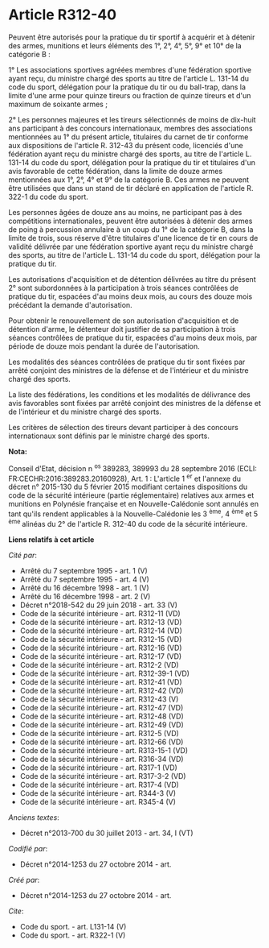 # Article R312-40

Peuvent être autorisés pour la pratique du tir sportif à acquérir et à détenir des armes, munitions et leurs éléments des 1°,
2°, 4°, 5°, 9° et 10° de la catégorie B : 

1° Les associations sportives agréées membres d'une fédération sportive ayant reçu, du ministre chargé des sports au titre de
l'article L. 131-14 du code du sport, délégation pour la pratique du tir ou du ball-trap, dans la limite d'une arme pour
quinze tireurs ou fraction de quinze tireurs et d'un maximum de soixante armes ; 

2° Les personnes majeures et les tireurs sélectionnés de moins de dix-huit ans participant à des concours internationaux,
membres des associations mentionnées au 1° du présent article, titulaires du carnet de tir conforme aux dispositions de
l'article R. 312-43 du présent code, licenciés d'une fédération ayant reçu du ministre chargé des sports, au titre de
l'article L. 131-14 du code du sport, délégation pour la pratique du tir et titulaires d'un avis favorable de cette
fédération, dans la limite de douze armes mentionnées aux 1°, 2°, 4° et 9° de la catégorie B. Ces armes ne peuvent être
utilisées que dans un stand de tir déclaré en application de l'article R. 322-1 du code du sport. 

Les personnes âgées de douze ans au moins, ne participant pas à des compétitions internationales, peuvent être autorisées à
détenir des armes de poing à percussion annulaire à un coup du 1° de la catégorie B, dans la limite de trois, sous réserve
d'être titulaires d'une licence de tir en cours de validité délivrée par une fédération sportive ayant reçu du ministre
chargé des sports, au titre de l'article L. 131-14 du code du sport, délégation pour la pratique du tir. 

Les autorisations d'acquisition et de détention délivrées au titre du présent 2° sont subordonnées à la participation à trois
séances contrôlées de pratique du tir, espacées d'au moins deux mois, au cours des douze mois précédant la demande
d'autorisation. 

Pour obtenir le renouvellement de son autorisation d'acquisition et de détention d'arme, le détenteur doit justifier de sa
participation à trois séances contrôlées de pratique du tir, espacées d'au moins deux mois, par période de douze mois pendant
la durée de l'autorisation. 

Les modalités des séances contrôlées de pratique du tir sont fixées par arrêté conjoint des ministres de la défense et de
l'intérieur et du ministre chargé des sports. 

La liste des fédérations, les conditions et les modalités de délivrance des avis favorables sont fixées par arrêté conjoint
des ministres de la défense et de l'intérieur et du ministre chargé des sports. 

Les critères de sélection des tireurs devant participer à des concours internationaux sont définis par le ministre chargé des
sports.

**Nota:**

Conseil d'Etat, décision n
  <sup>os </sup>389283, 389993 du 28 septembre 2016 (ECLI: FR:CECHR:2016:389283.20160928), Art. 1 : L'article 1
  <sup>er</sup> et l'annexe du décret n° 2015-130 du 5 février 2015 modifiant certaines dispositions du code de la sécurité
intérieure (partie réglementaire) relatives aux armes et munitions en Polynésie française et en Nouvelle-Calédonie sont
annulés en tant qu'ils rendent applicables à la Nouvelle-Calédonie les 3
  <sup>ème</sup>, 4
  <sup>ème </sup>et 5
  <sup>ème </sup>alinéas du 2° de l'article R. 312-40 du code de la sécurité intérieure.

**Liens relatifs à cet article**

_Cité par_:

  - Arrêté du 7 septembre 1995 - art. 1 (V)
  - Arrêté du 7 septembre 1995 - art. 4 (V)
  - Arrêté du 16 décembre 1998 - art. 1 (V)
  - Arrêté du 16 décembre 1998 - art. 2 (V)
  - Décret n°2018-542 du 29 juin 2018 - art. 33 (V)
  - Code de la sécurité intérieure - art. R312-11 (VD)
  - Code de la sécurité intérieure - art. R312-13 (VD)
  - Code de la sécurité intérieure - art. R312-14 (VD)
  - Code de la sécurité intérieure - art. R312-15 (VD)
  - Code de la sécurité intérieure - art. R312-16 (VD)
  - Code de la sécurité intérieure - art. R312-17 (VD)
  - Code de la sécurité intérieure - art. R312-2 (VD)
  - Code de la sécurité intérieure - art. R312-39-1 (VD)
  - Code de la sécurité intérieure - art. R312-41 (VD)
  - Code de la sécurité intérieure - art. R312-42 (VD)
  - Code de la sécurité intérieure - art. R312-43 (V)
  - Code de la sécurité intérieure - art. R312-47 (VD)
  - Code de la sécurité intérieure - art. R312-48 (VD)
  - Code de la sécurité intérieure - art. R312-49 (VD)
  - Code de la sécurité intérieure - art. R312-5 (VD)
  - Code de la sécurité intérieure - art. R312-66 (VD)
  - Code de la sécurité intérieure - art. R313-15-1 (VD)
  - Code de la sécurité intérieure - art. R316-34 (VD)
  - Code de la sécurité intérieure - art. R317-1 (VD)
  - Code de la sécurité intérieure - art. R317-3-2 (VD)
  - Code de la sécurité intérieure - art. R317-4 (VD)
  - Code de la sécurité intérieure - art. R344-3 (V)
  - Code de la sécurité intérieure - art. R345-4 (V)

_Anciens textes_:

  - Décret n°2013-700 du 30 juillet 2013 - art. 34, I (VT)

_Codifié par_:

  - Décret n°2014-1253 du 27 octobre 2014 - art.

_Créé par_:

  - Décret n°2014-1253 du 27 octobre 2014 - art.

_Cite_:

  - Code du sport. - art. L131-14 (V)
  - Code du sport. - art. R322-1 (V)
